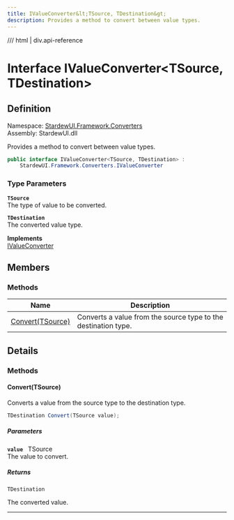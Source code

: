 ```yaml
---
title: IValueConverter&lt;TSource, TDestination&gt;
description: Provides a method to convert between value types.
---
```


<link rel="stylesheet" href="/StardewUI/stylesheets/reference.css" />

/// html | div.api-reference

# Interface IValueConverter&lt;TSource, TDestination&gt;

## Definition

<div class="api-definition" markdown>

Namespace: [StardewUI.Framework.Converters](index.md)  
Assembly: StardewUI.dll  

</div>

Provides a method to convert between value types.

```cs
public interface IValueConverter<TSource, TDestination> : 
    StardewUI.Framework.Converters.IValueConverter
```

### Type Parameters

**`TSource`**  
The type of value to be converted.

**`TDestination`**  
The converted value type.


**Implements**  
[IValueConverter](ivalueconverter.md)

## Members

### Methods

 | Name | Description |
| --- | --- |
| [Convert(TSource)](#converttsource) | Converts a value from the source type to the destination type. | 

## Details

### Methods

#### Convert(TSource)

Converts a value from the source type to the destination type.

```cs
TDestination Convert(TSource value);
```

##### Parameters

**`value`** &nbsp; TSource  
The value to convert.

##### Returns

`TDestination`

  The converted value.

-----

